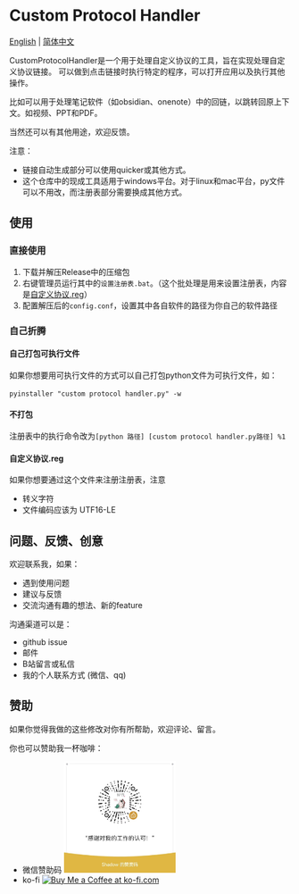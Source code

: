# Custom Protocol Handler

[English](../README.md) | [简体中文](./README_ZH.md)

CustomProtocolHandler是一个用于处理自定义协议的工具，旨在实现处理自定义协议链接。
可以做到点击链接时执行特定的程序，可以打开应用以及执行其他操作。

比如可以用于处理笔记软件（如obsidian、onenote）中的回链，以跳转回原上下文。如视频、PPT和PDF。

当然还可以有其他用途，欢迎反馈。

注意：

- 链接自动生成部分可以使用quicker或其他方式。
- 这个仓库中的现成工具适用于windows平台。对于linux和mac平台，py文件可以不用改，而注册表部分需要换成其他方式。
  
## 使用

### 直接使用

1. 下载并解压Release中的压缩包
2. 右键管理员运行其中的`设置注册表.bat`。（这个批处理是用来设置注册表，内容是[自定义协议.reg](../自定义协议.reg)）
3. 配置解压后的`config.conf`，设置其中各自软件的路径为你自己的软件路径

### 自己折腾

#### 自己打包可执行文件

如果你想要用可执行文件的方式可以自己打包python文件为可执行文件，如：

`pyinstaller "custom protocol handler.py" -w`

#### 不打包

注册表中的执行命令改为`[python 路径] [custom protocol handler.py路径] %1`

#### 自定义协议.reg

如果你想要通过这个文件来注册注册表，注意

- 转义字符
- 文件编码应该为 UTF16-LE
  
## 问题、反馈、创意

欢迎联系我，如果：

- 遇到使用问题
- 建议与反馈
- 交流沟通有趣的想法、新的feature

沟通渠道可以是：

- github issue
- 邮件
- B站留言或私信
- 我的个人联系方式 (微信、qq)

## 赞助

如果你觉得我做的这些修改对你有所帮助，欢迎评论、留言。

你也可以赞助我一杯咖啡：

- 微信赞助码 
  <img src="../images/赞助码.jpg" width="200px">
- ko-fi
  <a href='https://ko-fi.com/G2G3SY16R' target='_blank'><img height='36' style='border:0px;height:36px;' src='https://storage.ko-fi.com/cdn/kofi2.png?v=3' border='0' alt='Buy Me a Coffee at ko-fi.com' /></a>
